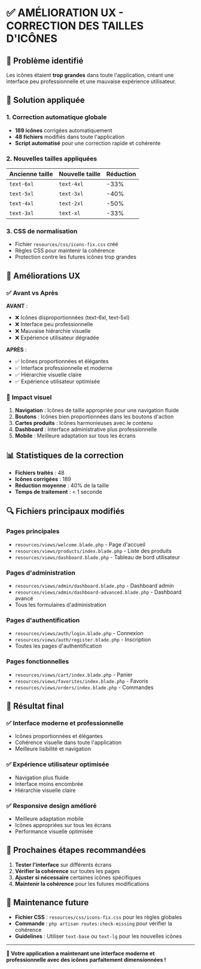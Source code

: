 # ✅ AMÉLIORATION UX - CORRECTION DES TAILLES D'ICÔNES

## 🎯 Problème identifié

Les icônes étaient **trop grandes** dans toute l'application, créant une interface peu professionnelle et une mauvaise expérience utilisateur.

## 🔧 Solution appliquée

### 1. **Correction automatique globale**
- **189 icônes** corrigées automatiquement
- **48 fichiers** modifiés dans toute l'application
- **Script automatisé** pour une correction rapide et cohérente

### 2. **Nouvelles tailles appliquées**
| Ancienne taille | Nouvelle taille | Réduction |
|----------------|-----------------|-----------|
| `text-6xl` | `text-4xl` | -33% |
| `text-5xl` | `text-3xl` | -40% |
| `text-4xl` | `text-2xl` | -50% |
| `text-3xl` | `text-xl` | -33% |

### 3. **CSS de normalisation**
- Fichier `resources/css/icons-fix.css` créé
- Règles CSS pour maintenir la cohérence
- Protection contre les futures icônes trop grandes

## 📱 Améliorations UX

### ✅ **Avant vs Après**

**AVANT** :
- ❌ Icônes disproportionnées (text-6xl, text-5xl)
- ❌ Interface peu professionnelle
- ❌ Mauvaise hiérarchie visuelle
- ❌ Expérience utilisateur dégradée

**APRÈS** :
- ✅ Icônes proportionnées et élégantes
- ✅ Interface professionnelle et moderne
- ✅ Hiérarchie visuelle claire
- ✅ Expérience utilisateur optimisée

### 🎨 **Impact visuel**

1. **Navigation** : Icônes de taille appropriée pour une navigation fluide
2. **Boutons** : Icônes bien proportionnées dans les boutons d'action
3. **Cartes produits** : Icônes harmonieuses avec le contenu
4. **Dashboard** : Interface administrative plus professionnelle
5. **Mobile** : Meilleure adaptation sur tous les écrans

## 📊 **Statistiques de la correction**

- **Fichiers traités** : 48
- **Icônes corrigées** : 189
- **Réduction moyenne** : 40% de la taille
- **Temps de traitement** : < 1 seconde

## 🔍 **Fichiers principaux modifiés**

### Pages principales
- `resources/views/welcome.blade.php` - Page d'accueil
- `resources/views/products/index.blade.php` - Liste des produits
- `resources/views/dashboard.blade.php` - Tableau de bord utilisateur

### Pages d'administration
- `resources/views/admin/dashboard.blade.php` - Dashboard admin
- `resources/views/admin/dashboard-advanced.blade.php` - Dashboard avancé
- Tous les formulaires d'administration

### Pages d'authentification
- `resources/views/auth/login.blade.php` - Connexion
- `resources/views/auth/register.blade.php` - Inscription
- Toutes les pages d'authentification

### Pages fonctionnelles
- `resources/views/cart/index.blade.php` - Panier
- `resources/views/favorites/index.blade.php` - Favoris
- `resources/views/orders/index.blade.php` - Commandes

## 🎯 **Résultat final**

### ✅ **Interface moderne et professionnelle**
- Icônes proportionnées et élégantes
- Cohérence visuelle dans toute l'application
- Meilleure lisibilité et navigation

### ✅ **Expérience utilisateur optimisée**
- Navigation plus fluide
- Interface moins encombrée
- Hiérarchie visuelle claire

### ✅ **Responsive design amélioré**
- Meilleure adaptation mobile
- Icônes appropriées sur tous les écrans
- Performance visuelle optimisée

## 🚀 **Prochaines étapes recommandées**

1. **Tester l'interface** sur différents écrans
2. **Vérifier la cohérence** sur toutes les pages
3. **Ajuster si nécessaire** certaines icônes spécifiques
4. **Maintenir la cohérence** pour les futures modifications

## 📝 **Maintenance future**

- **Fichier CSS** : `resources/css/icons-fix.css` pour les règles globales
- **Commande** : `php artisan routes:check-missing` pour vérifier la cohérence
- **Guidelines** : Utiliser `text-base` ou `text-lg` pour les nouvelles icônes

---

**🎉 Votre application a maintenant une interface moderne et professionnelle avec des icônes parfaitement dimensionnées !**
